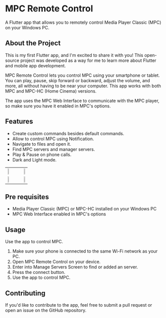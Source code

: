 # MPC Remote Control

A Flutter app that allows you to remotely control Media Player Classic (MPC) on your Windows PC.


## About the Project
This is my first Flutter app, and I'm excited to share it with you! This open-source project was developed as a way for me to learn more about Flutter and mobile app development.

MPC Remote Control lets you control MPC using your smartphone or tablet. You can play, pause, skip forward or backward, adjust the volume, and more, all without having to be near your computer. This app works with both MPC and MPC-HC (Home Cinema) versions.

The app uses the MPC Web Interface to communicate with the MPC player, so make sure you have it enabled in MPC's options.

## Features
- Create custom commands besides default commands.
- Allow to control MPC using Notification.
- Navigate to files and open it.
- Find MPC servers and manager servers.
- Play & Pause on phone calls.
- Dark and Light mode.

|       |       |
|:------|------:|
<img src="https://user-images.githubusercontent.com/74125222/236629281-e3fa5b29-81fc-495c-86b4-97054485d741.gif" width="33%">|<img src="https://user-images.githubusercontent.com/74125222/236630345-336449b0-4b31-48f7-bb5a-a4a4bdc2e8c3.gif" width="33%">
<img src="https://user-images.githubusercontent.com/74125222/236630830-39472fb8-34bb-48f3-8000-cb07ef11a259.gif" width="33%">|<img src="https://user-images.githubusercontent.com/74125222/236628499-7af30f3f-d11e-436d-bf3d-a88ecd270594.gif" width="33%">|



## Pre requisites
- Media Player Classic (MPC) or MPC-HC installed on your Windows PC
- MPC Web Interface enabled in MPC's options


## Usage
Use the app to control MPC.
1. Make sure your phone is connected to the same Wi-Fi network as your PC.
2. Open MPC Remote Control on your device.
3. Enter into Manage Servers Screen to find or added an server.
4. Press the connect button.
5. Use the app to control MPC.



## Contributing
If you'd like to contribute to the app, feel free to submit a pull request or open an issue on the GitHub repository.
